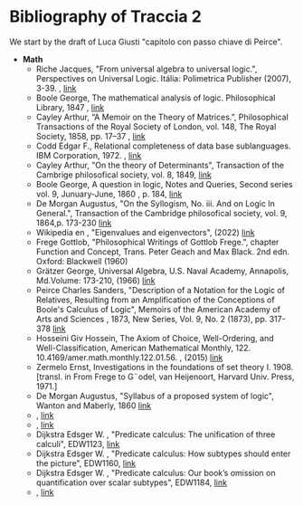 # Bibliography of Traccia 2
We start by the draft of Luca Giusti "capitolo con passo chiave di Peirce".

<ul>
  <li><b>Math</b>  
     <ul>
       <li>Riche Jacques, "From universal algebra to universal logic.", Perspectives on Universal Logic. Itália: Polimetrica Publisher (2007), 3-39. , <a href="https://www.researchgate.net/publication/228342982_From_Universal_Algebra_to_Universal_Logic">link</a></li>
       <li>Boole George, The mathematical analysis of logic. Philosophical Library, 1847 , <a href="https://www.google.it/books/edition/The_Mathematical_Analysis_of_Logic/6pOtAAcixIkC">link</a></li>
       <li>Cayley Arthur, “A Memoir on the Theory of Matrices.”, Philosophical Transactions of the Royal Society of London, vol. 148, The Royal Society, 1858, pp. 17–37 , <a href="http://www.jstor.org/stable/108649">link</a></li>
       <li>Codd Edgar F., Relational completeness of data base sublanguages. IBM Corporation, 1972. , <a href="https://citeseerx.ist.psu.edu/viewdoc/download?doi=10.1.1.444.3426&rep=rep1&type=pdf">link</a></li>
       <li>Cayley Arthur, "On the theory of Determinants",  Transaction of the Cambrige philosofical society, vol. 8, 1849, <a href="https://www.biodiversitylibrary.org/item/49441">link</a></li>
       <li>Boole George, A question in logic, Notes and Queries, Second series vol. 9, Junuary-June, 1860 , p. 184, <a href="https://www.biodiversitylibrary.org/item/52382#page/190/mode/1up">link</a></li>
       <li>De Morgan Augustus,  "On the Syllogism, No. iii. And on Logic In General.", Transaction of the Cambridge philosofical society, vol. 9, 1864,p. 173-230 <a href="https://archive.org/details/transactionsofca10camb/page/173/mode/2up">link</a></li>
       <li>Wikipedia en , "Eigenvalues and eigenvectors", (2022) <a href="https://en.wikipedia.org/wiki/Eigenvalues_and_eigenvectors">link</a></li>
       <li>Frege Gottlob, "Philosophical Writings of Gottlob Frege.", chapter Function and Concept,  Trans. Peter Geach and Max Black. 2nd edn. Oxford: Blackwell (1960)</li>
       <li>Grätzer George, Universal Algebra, U.S. Naval Academy, Annapolis, Md.Volume: 173-210, (1966)  <a href="https://www.researchgate.net/publication/258499857_Universal_Algebra">link</a></li>
       <li>Peirce Charles Sanders, "Description of a Notation for the Logic of Relatives, Resulting from an Amplification
of the Conceptions of Boole's Calculus of Logic", Memoirs of the American Academy of Arts and Sciences , 1873, New Series, Vol.
9, No. 2 (1873), pp. 317-378 <a href="https://www.jstor.org/stable/25058006">link</a></li>
       <li>Hosseini Giv Hossein, The Axiom of Choice, Well-Ordering, and Well-Classification, American Mathematical Monthly, 122. 10.4169/amer.math.monthly.122.01.56. , (2015) <a href="https://www.researchgate.net/publication/272891734_The_Axiom_of_Choice_Well-Ordering_and_Well-Classification">link</a></li>
       <li>Zermelo Ernst, Investigations in the foundations of set theory I. 1908. [transl. in From
Frege to G¨odel, van Heijenoort, Harvard Univ. Press, 1971.]</li>
       <li>De Morgan Augustus, "Syllabus of a proposed system of logic", Wanton and Maberly, 1860 <a href="https://books.google.it/books?hl=en&lr=&id=E60RAAAAYAAJ">link</a></li>
       <li> , <a href="">link</a></li>
       <li> , <a href="">link</a></li>
       <li>Dijkstra Edsger W. , "Predicate calculus: The unification of three calculi", EDW1123, <a href="https://www.cs.utexas.edu/users/EWD/ewd11xx/EWD1123.PDF">link</a></li>
       <li>Dijkstra Edsger W. , "Predicate calculus: How subtypes should enter the picture", EDW1160, <a href="https://www.cs.utexas.edu/users/EWD/ewd11xx/EWD1160.PDF">link</a></li>
       <li>Dijkstra Edsger W. , "Predicate calculus: Our book’s omission on quantification over scalar subtypes", EDW1184, <a href="https://www.cs.utexas.edu/users/EWD/ewd11xx/EWD1184.PDF">link</a></li>
       <li> , <a href="">link</a></li>
    </ul>
  </li>
</ul>

<!-- 
struct
<ul>
  <li>
     <ul>
       <li> , <a href="">link</a></li>
       <li> , <a href="">link</a></li>
    </ul>
  </li>
  <li></li>
</ul>
-->
